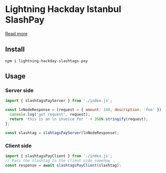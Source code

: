 # Lightning Hackday Istanbul SlashPay

[Read more](https://docs.google.com/document/d/10rgPbDMer6uL7L8QZ5ve-KU_pkI_YSwSO4dmzUmjU6s/edit)

## Install

```
npm i lightning-hackday-slashtags-pay
```

## Usage

### Server side

```js
import { slashtagsPayServer } from './index.js';

const lnNodeResponse = (request = { amount: 100, description: 'foo' }) => {
  console.log('got request', request);
  return 'this is an ln invoice for ' + JSON.stringify(request);
};

const slashtag = slahtagsPayServer(lnNodeResponse);
```

### Client side

```js
import { slashtagsPayClient } from './index.js';
// Pass the slashtag to the client side somehow
const response = await slashtagsPayClient(slashtag);
```
